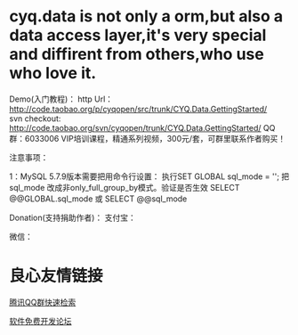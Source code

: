 # cyq.data is not only a orm,but also a data access layer,it's very special and diffirent from others,who use who love it.
 
Demo(入门教程)： 
http Url：http://code.taobao.org/p/cyqopen/src/trunk/CYQ.Data.GettingStarted/  
svn checkout: http://code.taobao.org/svn/cyqopen/trunk/CYQ.Data.GettingStarted/
  QQ群：6033006 
VIP培训课程，精通系列视频，300元/套，可群里联系作者购买！
  
注意事项：
 
1：MySQL 5.7.9版本需要把用命令行设置：
执行SET GLOBAL sql_mode = ''; 把sql_mode 改成非only_full_group_by模式。验证是否生效 SELECT @@GLOBAL.sql_mode 或 SELECT @@sql_mode

 
Donation(支持捐助作者)： 
支付宝： 
  
微信： 
 


 # 良心友情链接

[腾讯QQ群快速检索](http://u.720life.cn/s/8cf73f7c)

[软件免费开发论坛](http://u.720life.cn/s/bbb01dc0)